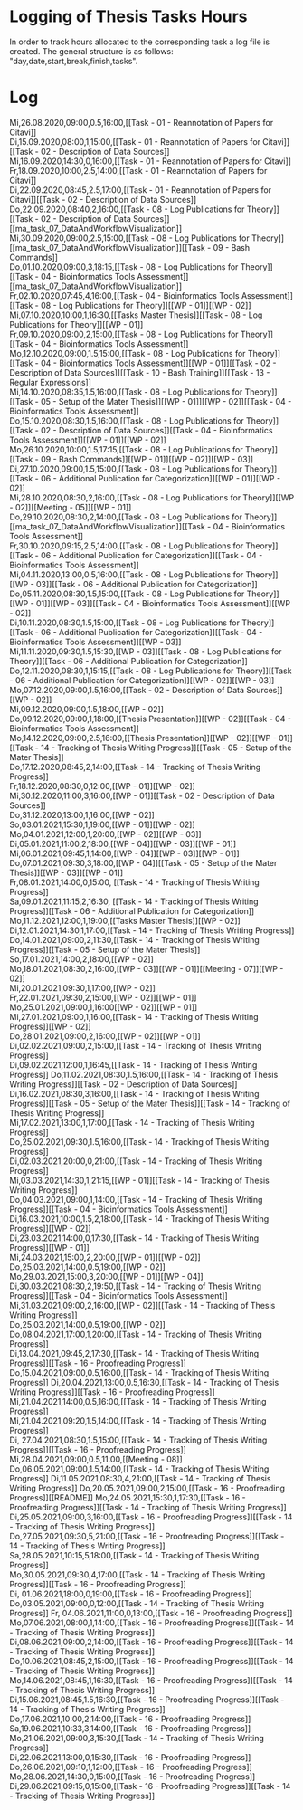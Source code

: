 # Logging of Thesis Tasks Hours
In order to track hours allocated to the corresponding task a log file is created. The general structure is as follows: "day,date,start,break,finish,tasks".
# Log
Mi,26.08.2020,09:00,0.5,16:00,[[Task - 01 - Reannotation of Papers for Citavi]]  
Di,15.09.2020,08:00,1,15:00,[[Task - 01 - Reannotation of Papers for Citavi]][[Task - 02 - Description of Data Sources]]  
Mi,16.09.2020,14:30,0,16:00,[[Task - 01 - Reannotation of Papers for Citavi]]  
Fr,18.09.2020,10:00,2.5,14:00,[[Task - 01 - Reannotation of Papers for Citavi]]  
Di,22.09.2020,08:45,2.5,17:00,[[Task - 01 - Reannotation of Papers for Citavi]][[Task - 02 - Description of Data Sources]]  
Do,22.09.2020,08:40,2,16:00,[[Task - 08 - Log Publications for Theory]][[Task - 02 - Description of Data Sources]][[ma_task_07_DataAndWorkflowVisualization]]  
Mi,30.09.2020,09:00,2.5,15:00,[[Task - 08 - Log Publications for Theory]][[ma_task_07_DataAndWorkflowVisualization]][[Task - 09 - Bash Commands]]  
Do,01.10.2020,09:00,3,18:15,[[Task - 08 - Log Publications for Theory]][[Task - 04 - Bioinformatics Tools Assessment]][[ma_task_07_DataAndWorkflowVisualization]]  
Fr,02.10.2020,07:45,4,16:00,[[Task - 04 - Bioinformatics Tools Assessment]][[Task - 08 - Log Publications for Theory]][[WP - 01]][[WP - 02]]  
Mi,07.10.2020,10:00,1,16:30,[[Tasks Master Thesis]][[Task - 08 - Log Publications for Theory]][[WP - 01]]  
Fr,09.10.2020,09:00,2,15:00,[[Task - 08 - Log Publications for Theory]][[Task - 04 - Bioinformatics Tools Assessment]]  
Mo,12.10.2020,09:00,1.5,15:00,[[Task - 08 - Log Publications for Theory]][[Task - 04 - Bioinformatics Tools Assessment]][[WP - 01]][[Task - 02 - Description of Data Sources]][[Task - 10 - Bash Training]][[Task - 13 - Regular Expressions]]  
Mi,14.10.2020,08:35,1.5,16:00,[[Task - 08 - Log Publications for Theory]][[Task - 05 - Setup of the Mater Thesis]][[WP - 01]][[WP - 02]][[Task - 04 - Bioinformatics Tools Assessment]]  
Do,15.10.2020,08:30,1.5,16:00,[[Task - 08 - Log Publications for Theory]][[Task - 02 - Description of Data Sources]][[Task - 04 - Bioinformatics Tools Assessment]][[WP - 01]][[WP - 02]]  
Mo,26.10.2020,10:00,1.5,17:15,[[Task - 08 - Log Publications for Theory]][[Task - 09 - Bash Commands]][[WP - 01]][[WP - 02]][[WP - 03]]  
Di,27.10.2020,09:00,1.5,15:00,[[Task - 08 - Log Publications for Theory]][[Task - 06 - Additional Publication for Categorization]][[WP - 01]][[WP - 02]]  
Mi,28.10.2020,08:30,2,16:00,[[Task - 08 - Log Publications for Theory]][[WP - 02]][[Meeting - 05]][[WP - 01]]  
Do,29.10.2020,08:30,2,14:00,[[Task - 08 - Log Publications for Theory]][[ma_task_07_DataAndWorkflowVisualization]][[Task - 04 - Bioinformatics Tools Assessment]]  
Fr,30.10.2020,09:15,2.5,14:00,[[Task - 08 - Log Publications for Theory]][[Task - 06 - Additional Publication for Categorization]][[Task - 04 - Bioinformatics Tools Assessment]]  
Mi,04.11.2020,13:00,0.5,16:00,[[Task - 08 - Log Publications for Theory]][[WP - 03]][[Task - 06 - Additional Publication for Categorization]]  
Do,05.11.2020,08:30,1.5,15:00,[[Task - 08 - Log Publications for Theory]][[WP - 01]][[WP - 03]][[Task - 04 - Bioinformatics Tools Assessment]][[WP - 02]]  
Di,10.11.2020,08:30,1.5,15:00,[[Task - 08 - Log Publications for Theory]][[Task - 06 - Additional Publication for Categorization]][[Task - 04 - Bioinformatics Tools Assessment]][[WP - 03]]  
Mi,11.11.2020,09:30,1.5,15:30,[[WP - 03]][[Task - 08 - Log Publications for Theory]][[Task - 06 - Additional Publication for Categorization]]  
Do,12.11.2020,08:30,1,15:15,[[Task - 08 - Log Publications for Theory]][[Task - 06 - Additional Publication for Categorization]][[WP - 02]][[WP - 03]]  
Mo,07.12.2020,09:00,1.5,16:00,[[Task - 02 - Description of Data Sources]][[WP - 02]]  
Mi,09.12.2020,09:00,1.5,18:00,[[WP - 02]]  
Do,09.12.2020,09:00,1,18:00,[[Thesis Presentation]][[WP - 02]][[Task - 04 - Bioinformatics Tools Assessment]]  
Mo,14.12.2020,09:00,2.5,16:00,[[Thesis Presentation]][[WP - 02]][[WP - 01]][[Task - 14 - Tracking of Thesis Writing Progress]][[Task - 05 - Setup of the Mater Thesis]]  
Do,17.12.2020,08:45,2,14:00,[[Task - 14 - Tracking of Thesis Writing Progress]]  
Fr,18.12.2020,08:30,0,12:00,[[WP - 01]][[WP - 02]]  
Mi,30.12.2020,11:00,3,16:00,[[WP - 01]][[Task - 02 - Description of Data Sources]]  
Do,31.12.2020,13:00,1,16:00,[[WP - 02]]  
So,03.01.2021,15:30,1,19:00,[[WP - 01]][[WP - 02]]  
Mo,04.01.2021,12:00,1,20:00,[[WP - 02]][[WP - 03]]  
Di,05.01.2021,11:00,2,18:00,[[WP - 04]][[WP - 03]][[WP - 01]]  
Mi,06.01.2021,09:45,1,14:00,[[WP - 04]][[WP - 03]][[WP - 01]]  
Do,07.01.2021,09:30,3,18:00,[[WP - 04]][[Task - 05 - Setup of the Mater Thesis]][[WP - 03]][[WP - 01]]  
Fr,08.01.2021,14:00,0,15:00,
[[Task - 14 - Tracking of Thesis Writing Progress]]  
Sa,09.01.2021,11:15,2,16:30,
[[Task - 14 - Tracking of Thesis Writing Progress]][[Task - 06 - Additional Publication for Categorization]]  
Mo,11.12.2021,12:00,1,19:00,[[Tasks Master Thesis]][[WP - 02]]  
Di,12.01.2021,14:30,1,17:00,[[Task - 14 - Tracking of Thesis Writing Progress]]  
Do,14.01.2021,09:00,2,11:30,[[Task - 14 - Tracking of Thesis Writing Progress]][[Task - 05 - Setup of the Mater Thesis]]  
So,17.01.2021,14:00,2,18:00,[[WP - 02]]  
Mo,18.01.2021,08:30,2,16:00,[[WP - 03]][[WP - 01]][[Meeting - 07]][[WP - 02]]  
Mi,20.01.2021,09:30,1,17:00,[[WP - 02]]  
Fr,22.01.2021,09:30,2,15:00,[[WP - 02]][[WP - 01]]  
Mo,25.01.2021,09:00,1,16:00[[WP - 02]][[WP - 01]]  
Mi,27.01.2021,09:00,1,16:00,[[Task - 14 - Tracking of Thesis Writing Progress]][[WP - 02]]  
Do,28.01.2021,09:00,2,16:00,[[WP - 02]][[WP - 01]]  
Di,02.02.2021,09:00,2,15:00,[[Task - 14 - Tracking of Thesis Writing Progress]]  
Di,09.02.2021,12:00,1,16:45,[[Task - 14 - Tracking of Thesis Writing Progress]] 
Do,11.02.2021,08:30,1.5,16:00,[[Task - 14 - Tracking of Thesis Writing Progress]][[Task - 02 - Description of Data Sources]]  
Di,16.02.2021,08:30,3,16:00,[[Task - 14 - Tracking of Thesis Writing Progress]][[Task - 05 - Setup of the Mater Thesis]][[Task - 14 - Tracking of Thesis Writing Progress]]  
Mi,17.02.2021,13:00,1,17:00,[[Task - 14 - Tracking of Thesis Writing Progress]]  
Do,25.02.2021,09:30,1.5,16:00,[[Task - 14 - Tracking of Thesis Writing Progress]]  
Di,02.03.2021,20:00,0,21:00,[[Task - 14 - Tracking of Thesis Writing Progress]]  
Mi,03.03.2021,14:30,1,21:15,[[WP - 01]][[Task - 14 - Tracking of Thesis Writing Progress]]  
Do,04.03.2021,09:00,1,14:00,[[Task - 14 - Tracking of Thesis Writing Progress]][[Task - 04 - Bioinformatics Tools Assessment]]  
Di,16.03.2021,10:00,1.5,2,18:00,[[Task - 14 - Tracking of Thesis Writing Progress]][[WP - 02]]  
Di,23.03.2021,14:00,0,17:30,[[Task - 14 - Tracking of Thesis Writing Progress]][[WP - 01]]  
Mi,24.03.2021,15:00,2,20:00,[[WP - 01]][[WP - 02]]  
Do,25.03.2021,14:00,0.5,19:00,[[WP - 02]]  
Mo,29.03.2021,15:00,3,20:00,[[WP - 01]][[WP - 04]]  
Di,30.03.2021,08:30,2,19:50,[[Task - 14 - Tracking of Thesis Writing Progress]][[Task - 04 - Bioinformatics Tools Assessment]]  
Mi,31.03.2021,09:00,2,16:00,[[WP - 02]][[Task - 14 - Tracking of Thesis Writing Progress]]  
Do,25.03.2021,14:00,0.5,19:00,[[WP - 02]]  
Do,08.04.2021,17:00,1,20:00,[[Task - 14 - Tracking of Thesis Writing Progress]]  
Di,13.04.2021,09:45,2,17:30,[[Task - 14 - Tracking of Thesis Writing Progress]][[Task - 16 - Proofreading Progress]]  
Do,15.04.2021,09:00,0.5,16:00,[[Task - 14 - Tracking of Thesis Writing Progress]]
Di,20.04.2021,13:00,0.5,16:30,[[Task - 14 - Tracking of Thesis Writing Progress]][[Task - 16 - Proofreading Progress]]  
Mi,21.04.2021,14:00,0.5,16:00,[[Task - 14 - Tracking of Thesis Writing Progress]]  
Mi,21.04.2021,09:20,1.5,14:00,[[Task - 14 - Tracking of Thesis Writing Progress]]  
Di, 27.04.2021,08:30,1.5,15:00,[[Task - 14 - Tracking of Thesis Writing Progress]][[Task - 16 - Proofreading Progress]]  
Mi,28.04.2021,09:00,0.5,11:00,[[Meeting - 08]]
Do,06.05.2021,09:00,1.5,14:00,[[Task - 14 - Tracking of Thesis Writing Progress]]
Di,11.05.2021,08:30,4,21:00,[[Task - 14 - Tracking of Thesis Writing Progress]]
Do,20.05.2021,09:00,2,15:00,[[Task - 16 - Proofreading Progress]][[README]]
Mo,24.05.2021,15:30,1,17:30,[[Task - 16 - Proofreading Progress]][[Task - 14 - Tracking of Thesis Writing Progress]]  
Di,25.05.2021,09:00,3,16:00,[[Task - 16 - Proofreading Progress]][[Task - 14 - Tracking of Thesis Writing Progress]]  
Do,27.05.2021,09:30,5,21:00,[[Task - 16 - Proofreading Progress]][[Task - 14 - Tracking of Thesis Writing Progress]]  
Sa,28.05.2021,10:15,5,18:00,[[Task - 14 - Tracking of Thesis Writing Progress]]  
Mo,30.05.2021,09:30,4,17:00,[[Task - 14 - Tracking of Thesis Writing Progress]][[Task - 16 - Proofreading Progress]]  
Di, 01.06.2021,18:00,0,19:00,[[Task - 16 - Proofreading Progress]]  
Do,03.05.2021,09:00,0,12:00,[[Task - 14 - Tracking of Thesis Writing Progress]]
Fr, 04.06.2021,11:00,0,13:00,[[Task - 16 - Proofreading Progress]]  
Mo,07.06.2021,08:00,1,14:00,[[Task - 16 - Proofreading Progress]][[Task - 14 - Tracking of Thesis Writing Progress]]    
Di,08.06.2021,09:00,2,14:00,[[Task - 16 - Proofreading Progress]][[Task - 14 - Tracking of Thesis Writing Progress]]    
Do,10.06.2021,08:45,2,15:00,[[Task - 16 - Proofreading Progress]][[Task - 14 - Tracking of Thesis Writing Progress]]  
Mo,14.06.2021,08:45,1,16:30,[[Task - 16 - Proofreading Progress]][[Task - 14 - Tracking of Thesis Writing Progress]]  
Di,15.06.2021,08:45,1.5,16:30,[[Task - 16 - Proofreading Progress]][[Task - 14 - Tracking of Thesis Writing Progress]]  
Do,17.06.2021,10:00,2,14:00,[[Task - 16 - Proofreading Progress]]  
Sa,19.06.2021,10:33,3,14:00,[[Task - 16 - Proofreading Progress]]  
Mo,21.06.2021,09:00,3,15:30,[[Task - 14 - Tracking of Thesis Writing Progress]]  
Di,22.06.2021,13:00,0,15:30,[[Task - 16 - Proofreading Progress]]  
Do,26.06.2021,09:10,1,12:00,[[Task - 16 - Proofreading Progress]]  
Mo,28.06.2021,14:30,0,15:00,[[Task - 16 - Proofreading Progress]]  
Di,29.06.2021,09:15,0,15:00,[[Task - 16 - Proofreading Progress]][[Task - 14 - Tracking of Thesis Writing Progress]]  

